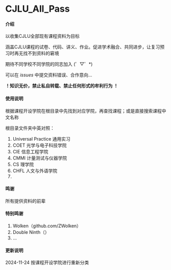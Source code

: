 # CJLU_All_Pass

#### 介绍
以收集CJLU全部现有课程资料为目标

涵盖CJLU课程的试卷、代码、讲义、作业。促进学术融合、共同进步，让复习预习时再无找不到资料的窘境

期待不同学校不同学院的同志加入 (゜▽゜*)

可以在 _issues_ 中提交资料错误、合作意向... 

____！知识无价，禁止私自转载、禁止任何形式的牟利行为 ！____


#### 使用说明

根据课程开设学院在根目录中先找到对应学院，再查找课程；或是直接搜索课程中文名称

根目录文件夹中英对照：
1.  Universal Practice  通用实习
2.  COET                光学与电子科技学院
3.  CIE                 信息工程学院
4.  CMMI                计量测试与仪器学院
5.  CS                  理学院
6.  CHFL                人文与外语学院
7.  

#### 鸣谢

所有提供资料的前辈

#### 特别鸣谢

1.  Wolken（github.com/ZWolken）
2.  Double Ninth（）
3.  ...

#### 更新说明
2024-11-24 按课程开设学院进行重新分类

